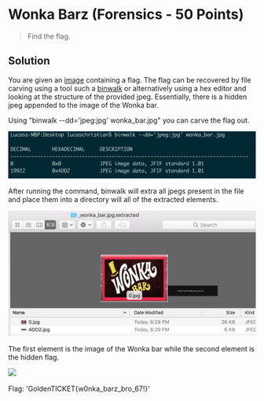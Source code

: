 # Wonka Barz (Forensics - 50 Points)

> Find the flag.

Solution
--------

You are given an [image](wonka_bar.jpg) containing a flag. The flag can be recovered by file carving using a tool such a [binwalk](https://github.com/devttys0/binwalk) or alternatively using a hex editor and looking at the structure of the provided jpeg. Essentially, there is a hidden jpeg appended to the image of the Wonka bar.

Using "binwalk --dd='jpeg:jpg' wonka_bar.jpg" you can carve the flag out.

![](./binwalk.png)

After running the command, binwalk will extra all jpegs present in the file and place them into a directory will all of the extracted elements.

![](./extraction.png)

The first element is the image of the Wonka bar while the second element is the hidden flag.

![](./extraction.jpg)

Flag: 'GoldenTICKET{w0nka_barz_bro_67!}'

